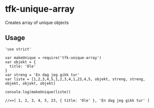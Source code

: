 # tfk-unique-array
Creates array of unique objects

## Usage

```
'use strict'

var makeUnique = require('tfk-unique-array')
var objekt = {
  title: 'Ole'
}
var streng = 'En dag jeg gikk tur'
var liste = [1,2,3,4,5,1,2,3,4,1,23,4,5, objekt, streng, streng, objekt, objekt, objekt]

console.log(makeUnique(liste))

//=>[ 1, 2, 3, 4, 5, 23, { title: 'Ole' }, 'En dag jeg gikk tur' ]
```
